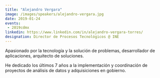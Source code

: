 ```yaml
---
title: "Alejandro Vergara"
image: /images/speakers/alejandro-vergara.jpg
date: 2019-01-24
events: 
 - 2019cdmx
linkedin: https://www.linkedin.com/in/alejandro-vergara-torres/
designation: Director de Procesos Tecnológicos @ INE
---
```


Apasionado por la tecnología y la solución de problemas, desarrollador de aplicaciones, arquitecto de soluciones.

He dedicado los últimos 7 años a la implementación y coordinación de proyectos de análisis de datos y adquisiciones en gobierno.